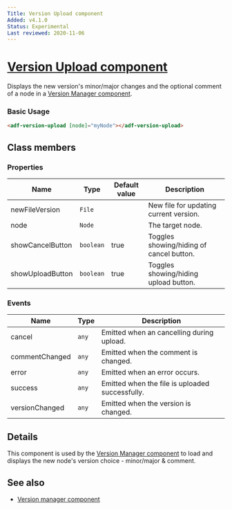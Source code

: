 ```yaml
---
Title: Version Upload component
Added: v4.1.0
Status: Experimental
Last reviewed: 2020-11-06
---
```


# [Version Upload component](../../../lib/content-services/src/lib/version-manager/version-upload.component.ts "Defined in version-upload.component.ts")

Displays the new version's minor/major changes and the optional comment of a node in a [Version Manager component](version-manager.component.md).

### Basic Usage

```html
<adf-version-upload [node]="myNode"></adf-version-upload>
```

## Class members

### Properties

| Name | Type | Default value | Description |
| ---- | ---- | ------------- | ----------- |
| newFileVersion | `File` |  | New file for updating current version. |
| node | `Node` |  | The target node. |
| showCancelButton | `boolean` | true | Toggles showing/hiding of cancel button. |
| showUploadButton | `boolean` | true | Toggles showing/hiding upload button. |

### Events

| Name | Type | Description |
| ---- | ---- | ----------- |
| cancel | `any` | Emitted when an cancelling during upload. |
| commentChanged | `any` | Emitted when the comment is changed. |
| error | `any` | Emitted when an error occurs. |
| success | `any` | Emitted when the file is uploaded successfully. |
| versionChanged | `any` | Emitted when the version is changed. |

## Details

This component is used by the [Version Manager component](version-manager.component.md) to
load and displays the new node's version choice - minor/major & comment.

## See also

-   [Version manager component](version-manager.component.md)
